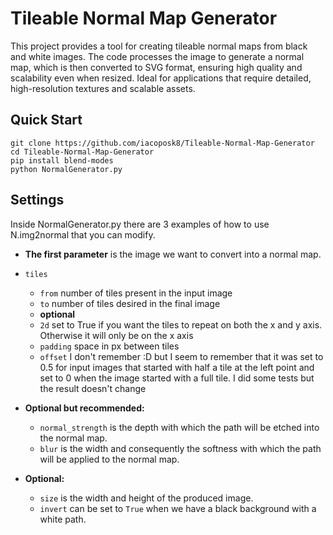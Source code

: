 # Tileable Normal Map Generator

This project provides a tool for creating tileable normal maps from black and white images. The code processes the image to generate a normal map, which is then converted to SVG format, ensuring high quality and scalability even when resized. Ideal for applications that require detailed, high-resolution textures and scalable assets.

## Quick Start

```
git clone https://github.com/iacoposk8/Tileable-Normal-Map-Generator
cd Tileable-Normal-Map-Generator
pip install blend-modes
python NormalGenerator.py
```

## Settings

Inside NormalGenerator.py there are 3 examples of how to use N.img2normal that you can modify.

- **The first parameter** is the image we want to convert into a normal map.
- `tiles`
  - `from` number of tiles present in the input image
  - `to` number of tiles desired in the final image
  - **optional**
  - `2d` set to True if you want the tiles to repeat on both the x and y axis. Otherwise it will only be on the x axis
  - `padding` space in px between tiles
  - `offset` I don't remember :D but I seem to remember that it was set to 0.5 for input images that started with half a tile at the left point and set to 0 when the image started with a full tile. I did some tests but the result doesn't change

- **Optional but recommended:**
  - `normal_strength` is the depth with which the path will be etched into the normal map.
  - `blur` is the width and consequently the softness with which the path will be applied to the normal map.

- **Optional:**
  - `size` is the width and height of the produced image.
  - `invert` can be set to `True` when we have a black background with a white path.
